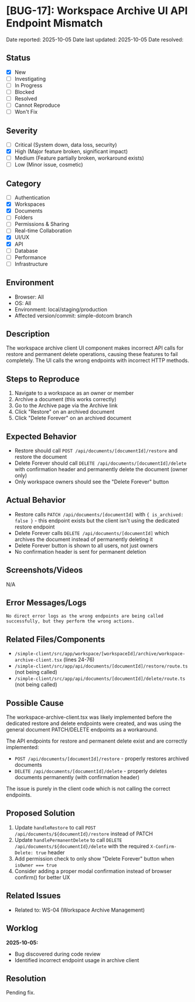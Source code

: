# [BUG-17]: Workspace Archive UI API Endpoint Mismatch

Date reported: 2025-10-05
Date last updated: 2025-10-05
Date resolved: 

## Status

- [x] New
- [ ] Investigating
- [ ] In Progress
- [ ] Blocked
- [ ] Resolved
- [ ] Cannot Reproduce
- [ ] Won't Fix

## Severity

- [ ] Critical (System down, data loss, security)
- [x] High (Major feature broken, significant impact)
- [ ] Medium (Feature partially broken, workaround exists)
- [ ] Low (Minor issue, cosmetic)

## Category

- [ ] Authentication
- [x] Workspaces
- [x] Documents
- [ ] Folders
- [ ] Permissions & Sharing
- [ ] Real-time Collaboration
- [x] UI/UX
- [x] API
- [ ] Database
- [ ] Performance
- [ ] Infrastructure

## Environment

- Browser: All
- OS: All
- Environment: local/staging/production
- Affected version/commit: simple-dotcom branch

## Description
The workspace archive client UI component makes incorrect API calls for restore and permanent delete operations, causing these features to fail completely. The UI calls the wrong endpoints with incorrect HTTP methods.

## Steps to Reproduce
1. Navigate to a workspace as an owner or member
2. Archive a document (this works correctly)
3. Go to the Archive page via the Archive link
4. Click "Restore" on an archived document
5. Click "Delete Forever" on an archived document

## Expected Behavior
- Restore should call `POST /api/documents/[documentId]/restore` and restore the document
- Delete Forever should call `DELETE /api/documents/[documentId]/delete` with confirmation header and permanently delete the document (owner only)
- Only workspace owners should see the "Delete Forever" button

## Actual Behavior
- Restore calls `PATCH /api/documents/[documentId]` with `{ is_archived: false }` - this endpoint exists but the client isn't using the dedicated restore endpoint
- Delete Forever calls `DELETE /api/documents/[documentId]` which archives the document instead of permanently deleting it
- Delete Forever button is shown to all users, not just owners
- No confirmation header is sent for permanent deletion

## Screenshots/Videos

N/A

## Error Messages/Logs

```
No direct error logs as the wrong endpoints are being called successfully, but they perform the wrong actions.
```

## Related Files/Components

- `/simple-client/src/app/workspace/[workspaceId]/archive/workspace-archive-client.tsx` (lines 24-76)
- `/simple-client/src/app/api/documents/[documentId]/restore/route.ts` (not being called)
- `/simple-client/src/app/api/documents/[documentId]/delete/route.ts` (not being called)

## Possible Cause

The workspace-archive-client.tsx was likely implemented before the dedicated restore and delete endpoints were created, and was using the general document PATCH/DELETE endpoints as a workaround.

The API endpoints for restore and permanent delete exist and are correctly implemented:
- `POST /api/documents/[documentId]/restore` - properly restores archived documents
- `DELETE /api/documents/[documentId]/delete` - properly deletes documents permanently (with confirmation header)

The issue is purely in the client code which is not calling the correct endpoints.

## Proposed Solution

1. Update `handleRestore` to call `POST /api/documents/${documentId}/restore` instead of PATCH
2. Update `handlePermanentDelete` to call `DELETE /api/documents/${documentId}/delete` with the required `X-Confirm-Delete: true` header
3. Add permission check to only show "Delete Forever" button when `isOwner === true`
4. Consider adding a proper modal confirmation instead of browser confirm() for better UX

## Related Issues

- Related to: WS-04 (Workspace Archive Management)

## Worklog

**2025-10-05:**
- Bug discovered during code review
- Identified incorrect endpoint usage in archive client

## Resolution

Pending fix.